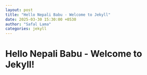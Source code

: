 ```yaml
---
layout: post
title: "Hello Nepali Babu - Welcome to Jekyll"
date: 2025-03-30 15:30:00 +0530
author: "Safal Lama"
categories: jekyll
---
```


# Hello Nepali Babu - Welcome to Jekyll!
